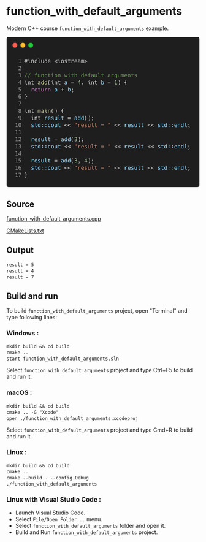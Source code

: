 # function_with_default_arguments

Modern C++ course `function_with_default_arguments` example.

![function_with_default_arguments](../../../../docs/pictures/language_basics/function_with_default_arguments.png)

## Source

[function_with_default_arguments.cpp](function_with_default_arguments.cpp)

[CMakeLists.txt](CMakeLists.txt)

## Output

```
result = 5
result = 4
result = 7
```

## Build and run

To build `function_with_default_arguments` project, open "Terminal" and type following lines:

### Windows :

``` shell
mkdir build && cd build
cmake .. 
start function_with_default_arguments.sln
```

Select `function_with_default_arguments` project and type Ctrl+F5 to build and run it.

### macOS :

``` shell
mkdir build && cd build
cmake .. -G "Xcode"
open ./function_with_default_arguments.xcodeproj
```

Select `function_with_default_arguments` project and type Cmd+R to build and run it.

### Linux :

``` shell
mkdir build && cd build
cmake .. 
cmake --build . --config Debug
./function_with_default_arguments
```

### Linux with Visual Studio Code :

* Launch Visual Studio Code.
* Select `File/Open Folder...` menu.
* Select `function_with_default_arguments` folder and open it.
* Build and Run `function_with_default_arguments` project.
